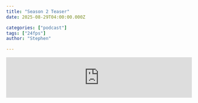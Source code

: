```yaml
---
title: "Season 2 Teaser"
date: 2025-08-29T04:00:00.000Z

categories: ["podcast"]
tags: ["24fps"]
author: "Stephen"

---
```


<iframe src="https://embed.acast.com/$/67f1bf0e506c6c628c80f97f/68adb3701ec4fc7576f8e76b?" frameBorder="0" width="100%" height="110px" allow="autoplay"></iframe>
